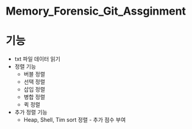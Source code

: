 # Memory_Forensic_Git_Assginment
# 기능
- txt 파일 데이터 읽기
- 정렬 기능
  - 버블 정렬
  - 선택 정렬
  - 삽입 정렬
  - 병합 정렬
  - 퀵 정렬
- 추가 정렬 기능
  - Heap, Shell, Tim sort 정렬 - 추가 점수 부여
